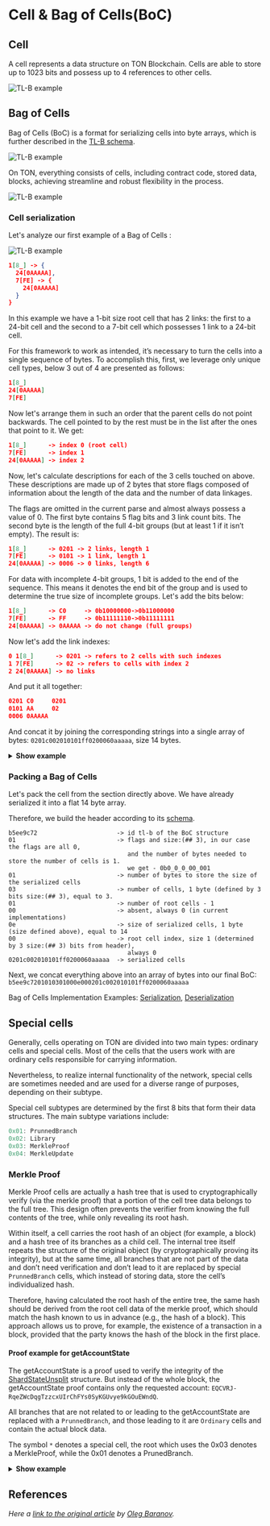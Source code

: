 # Cell & Bag of Cells(BoC)

## Cell
A cell represents a data structure on TON Blockchain. Cells are able to store up to 1023 bits and possess up to 4 references to other cells.

![TL-B example](/img/docs/data-formats/tl-b-docs-5.png?raw=true)


## Bag of Cells

Bag of Cells (BoC) is a format for serializing cells into byte arrays, which is further described in the [TL-B schema](https://github.com/ton-blockchain/ton/blob/24dc184a2ea67f9c47042b4104bbb4d82289fac1/crypto/tl/boc.tlb#L25).

![TL-B example](/img/docs/data-formats/tl-b-docs-6.png?raw=true)

On TON, everything consists of cells, including contract code, stored data, blocks, achieving streamline and robust flexibility in the process.

![TL-B example](/img/docs/data-formats/tl-b-docs-4.png?raw=true)

### Cell serialization
Let's analyze our first example of a Bag of Cells :

![TL-B example](/img/docs/data-formats/tl-b-docs-7.png?raw=true)

```json
1[8_] -> {
  24[0AAAAA],
  7[FE] -> {
    24[0AAAAA]
  }
}
```
In this example we have a 1-bit size root cell that has 2 links: the first to a 24-bit cell and the second to a 7-bit cell which possesses 1 link to a 24-bit cell.

For this framework to work as intended, it’s necessary to turn the cells into a single sequence of bytes. To accomplish this, first, we leverage only unique cell types, below 3 out of 4 are presented as follows:
```json
1[8_]
24[0AAAAA]
7[FE]
```
Now let's arrange them in such an order that the parent cells do not point backwards. The cell pointed to by the rest must be in the list after the ones that point to it. We get:
```json
1[8_]      -> index 0 (root cell)
7[FE]      -> index 1
24[0AAAAA] -> index 2
```

Now, let's calculate descriptions for each of the 3 cells touched on above. These descriptions are made up of 2 bytes that store flags composed of information about the length of the data and the number of data linkages. 

The flags are omitted in the current parse and almost always possess a value of 0. The first byte contains 5 flag bits and 3 link count bits. The second byte is the length of the full 4-bit groups (but at least 1 if it isn’t empty). The result is:

```json
1[8_]      -> 0201 -> 2 links, length 1 
7[FE]      -> 0101 -> 1 link, length 1
24[0AAAAA] -> 0006 -> 0 links, length 6
```
For data with incomplete 4-bit groups, 1 bit is added to the end of the sequence. This means it denotes the end bit of the group and is used to determine the true size of incomplete groups. Let's add the bits below:


```json
1[8_]      -> C0     -> 0b10000000->0b11000000
7[FE]      -> FF     -> 0b11111110->0b11111111
24[0AAAAA] -> 0AAAAA -> do not change (full groups)
```

Now let's add the link indexes:
```json
0 1[8_]      -> 0201 -> refers to 2 cells with such indexes
1 7[FE]      -> 02 -> refers to cells with index 2
2 24[0AAAAA] -> no links
```

And put it all together:
```json
0201 C0     0201  
0101 AA     02
0006 0AAAAA 
```

And concat it by joining the corresponding strings into a single array of bytes: 
`0201c002010101ff0200060aaaaa`, size 14 bytes.


<details>
  <summary><b>Show example</b></summary>

```golang
func (c *Cell) descriptors() []byte {
ceilBytes := c.bitsSz / 8
if c.bitsSz%8 ! = 0 {
ceilBytes++
}

	// calc size
	ln := ceilBytes + c.bitsSz/8

	specBit := byte(0)
	if c.special {
		specBit = 8
	}

	return []byte{byte(len(c.refs)) + specBit + c.level*32, byte(ln)}
}
```
[Source](https://github.com/xssnick/tonutils-go/blob/3d9ee052689376061bf7e4a22037ff131183afad/tvm/cell/serialize.go#L205)

</details>


### Packing a Bag of Cells
Let's pack the cell from the section directly above. We have already serialized it into a flat 14 byte array.

Therefore, we build the header according to its [schema](https://github.com/ton-blockchain/ton/blob/24dc184a2ea67f9c47042b4104bbb4d82289fac1/crypto/tl/boc.tlb#L25).

```
b5ee9c72                      -> id tl-b of the BoC structure
01                            -> flags and size:(## 3), in our case the flags are all 0,
                                 and the number of bytes needed to store the number of cells is 1.
                                 we get - 0b0_0_0_00_001
01                            -> number of bytes to store the size of the serialized cells
03                            -> number of cells, 1 byte (defined by 3 bits size:(## 3), equal to 3.
01                            -> number of root cells - 1
00                            -> absent, always 0 (in current implementations)
0e                            -> size of serialized cells, 1 byte (size defined above), equal to 14
00                            -> root cell index, size 1 (determined by 3 size:(## 3) bits from header),
                                 always 0
0201c002010101ff0200060aaaaa  -> serialized cells
```

Next, we concat everything above into an array of bytes into our final BoC:
`b5ee9c7201010301000e000201c002010101ff0200060aaaaa`

Bag of Cells Implementation Examples: [Serialization](https://github.com/xssnick/tonutils-go/blob/master/tvm/cell/serialize.go), [Deserialization](https://github.com/xssnick/tonutils-go/blob/master/tvm/cell/parse.go)

## Special cells

Generally, cells operating on TON are divided into two main types: ordinary cells and special cells. Most of the cells that the users work with are ordinary cells responsible for carrying information. 

Nevertheless, to realize internal functionality of the network, special cells are sometimes needed and are used for a diverse range of purposes, depending on their subtype.

Special cell subtypes are determined by the first 8 bits that form their data structures. The main subtype variations include:

```js
0x01: PrunnedBranch
0x02: Library
0x03: MerkleProof
0x04: MerkleUpdate
```

### Merkle Proof
Merkle Proof cells are actually a hash tree that is used to cryptographically verify (via the merkle proof) that a portion of the cell tree data belongs to the full tree. This design often prevents the verifier from knowing the full contents of the tree, while only revealing its root hash.

Within itself, a cell carries the root hash of an object (for example, a block) and a hash tree of its branches as a child cell. The internal tree itself repeats the structure of the original object (by cryptographically proving its integrity), but at the same time, all branches that are not part of the data and don’t need verification and don’t lead to it are replaced by special `PrunnedBranch` cells, which instead of storing data, store the cell’s individualized hash.

Therefore, having calculated the root hash of the entire tree, the same hash should be derived from the root cell data of the merkle proof, which should match the hash known to us in advance (e.g., the hash of a block). This approach allows us to prove, for example, the existence of a transaction in a block, provided that the party knows the hash of the block in the first place.

#### Proof example for getAccountState
The getAccountState is a proof used to verify the integrity of the [ShardStateUnsplit](https://github.com/ton-blockchain/ton/blob/master/crypto/block/block.tlb#L399) structure. But instead of the whole block, the getAccountState proof contains only the requested account:  `EQCVRJ-RqeZWcDqgTzzcxUIrChFYs0SyKGUvye9kGOuEWndQ`. 

All branches that are not related to or leading to the getAccountState are replaced with a `PrunnedBranch`, and those leading to it are `Ordinary` cells and contain the actual block data.

The symbol `*` denotes a special cell, the root which uses the 0x03 denotes a MerkleProof, while the 0x01 denotes a PrunedBranch.

<details>
  <summary><b>Show example</b></summary>

```json
280[03E42E9D59FE3B0900D185EA76AA5F64C6FA0F0C723FFD3CCA5F22B21354064C540219]* -> {
  362[9023AFE2FFFFFF110000000000000000000000000001E9AA7F0000000163C1322C00001F522060E3C10194CD420_] -> {
    288[0101CA91D55F8B903536211B4FB74EA37FD7930C3774D76FE64B45BCB1FE0E1E26380002]*,
    75[8209C398C55C7BDDF32_] -> {
      76[0104E1CC62AE3DEEF99_] -> {
        288[01011D8C7CB5BFB085D47FB85883C71A7A1DC5B4856A2B9C27DE05F63E994D4A557A0216]*,
        76[0101A1AB8F37E15D045_] -> {
          76[01010A762B5E3DB9BB3_] -> {
            76[01007896888C1BF9AFF_] -> {
              288[0101658DA3EABE6B20FA399239F51BF78EB7DB0D8AAE0572E682B986268E041F71590036]*,
              68[00F45169A7CA17BB3_] -> {
                68[00E1E486CCD6F2D24_] -> {
                  288[0101F2B70E32B323C3E1817C1780D7A2A49D08BA63B9B9D024B3C713AB936ECA3FD40028]*,
                  68[00E17E05DDDEF5882_] -> {
                    68[00E0EEBE3D59F5624_] -> {
                      288[0101447569C499386266F623BB34E72EF718158ACC2E76ED42F88C6D842D503CDF900020]*,
                      68[00E0B73C712EA7A3C_] -> {
                        68[00E026EB80E87B804_] -> {
                          288[01015DB34588AAB7AF2A5034E0C26168E51FAED17544C56405B0F80CD967A4EE5BD9001B]*,
                          68[00E023322BD069152_] -> {
                            68[00E0220B791895CE8_] -> {
                              68[00E0208438C7659B4_] -> {
                                68[00E0201CBDC2FA57E_] -> {
                                  288[010132D3C686F68E1E93D14D3DB79EE7D88FB582C87B35BB5B553D82AA25D09196130014]*,
                                  60[00C047CA5AA50C4_] -> {
                                    52[00BD53FE01932_] -> {
                                      52[00A0AC70E85E2_] -> {
                                        288[010178A421C00E63D315BAEB8086668F7D45632ACD4EF17B8A33884C1499856572E2000F]*,
                                        44[00894655318_] -> {
                                          44[0087FCFA2A6_] -> {
                                            44[00805E35524_] -> {
                                              288[010147E47997E4E71FC094644C589682DE513FB731A6B8E841EB2AB68DF4EF1BD92B0002]*,
                                              53[E0A04027728E60] -> {
                                                570[B991A9E656703AA04F3CDCC5422B0A1158B344B228652FC9EF6418EB845A001C09B2869397E6EAB3E5EC55401625FB84ED36424BB6EB0F344BC13953F74CC340000716D4326F30C_] -> {
                                                  288[0101BC95189D8B489591E527DFE6FC8787A3A2D382C1DCB6AA9153D7A538F9FFA3B90007]*
                                                },
                                                288[0101D3016CE07C229433613139886E3B2578C61C374FB3AB0C1889666D8588B5B0090008]*
                                              }
                                            },
                                            288[0101641854A854E746372DB4110640D8AA4AFFDCA2CE5F110980D7EB7CF4159652A7000B]*
                                          },
                                          288[01014C4C14F8F5E62FE6145EFBB10255D3F82082E492D8A8E6F17AC610C70A5B06A8000C]*
                                        }
                                      },
                                      288[0101DBC646BFEA5C4D04E6D76C3DCD521BECDD2062F493B9727D3466E0F5272F2FC90010]*
                                    },
                                    288[01017B7679129CCE779E8ADA70B51D8FD2A5B1FD8180E98FE35944399D3E583E49140013]*
                                  }
                                },
                                288[0101853D4CD469D08FBE03DA3DDA48568763B19BC5A711BB7887E9D7700D24314275001C]*
                              },
                              288[010156C1849FDD43EFEAD3B9FCFB246A5FC40D0D9AA4F4B0C877A9AEB5C4AFFF84850018]*
                            },
                            288[010157B0C46BA1C3726890924C2D7F3F4B755BF7B24363CC325B37C9F956DF569AD4001A]*
                          }
                        },
                        288[01014FD09DCDD654FD4C3758B75C755893092B5D7845356647C3CB5028AE4CF75E26001C]*
                      }
                    },
                    288[0101D3E6EF78A7FB3E14C066534F5172078FCC4382D2AD1512470C25E1504CB3BFE50025]*
                  }
                },
                288[0101CDF101C69F77450BAC9532A70318AB7F0DD902A4A3EE2CE8CDF5262547B5CB68002A]*,
                288[0101AAED7CCC3904836F362AE06EB234B71D64E02EB4BA6D6B7869197A9ED5C4B0B80001]*
              },
              288[0101AAED7CCC3904836F362AE06EB234B71D64E02EB4BA6D6B7869197A9ED5C4B0B80001]*
            },
            288[0101EE15491F5B3FFB71A0C759A476F99A84D7A1B5CF8A47B1DE5D1039882CD723710065]*,
            288[0101EC90A44EEE02BED840C10E88351163EE9E3613EB9DBE8DA760783DA449714E280001]*
          },
          288[01011AAC6151A41BCC89EEE855D29D087ACDD30BC4F2069B246BE0C69E3C228C55110067]*,
          288[0101BB06F3506745C5F6A6239D132A70B38439CB60FF95F62E45261BA12E844E889B0001]*
        },
        288[0101B3E9649D10CCB379368E81A3A7E8E49C8EB53F6ACC69B0BA2FFA80082F70EE390001]*
      },
      288[0101B3E9649D10CCB379368E81A3A7E8E49C8EB53F6ACC69B0BA2FFA80082F70EE390001]*
    },
    868[0000000000000000FFFFFFFFFFFFFFFF8270E631571EF77CCBBA0EF6D39D6343100001F5220425F440194CD434074F1CF0713270443B84FEA5C35142771F8C6895A2B36117743862354F4EBE767D25641E7D9D005816619EB807E1C18C943B86598038ADD33B65980DCB14EF2_] -> {
      288[0101B3E9649D10CCB379368E81A3A7E8E49C8EB53F6ACC69B0BA2FFA80082F70EE390001]*
    }
  }
}
```

</details>


## References

_Here a [link to the original article](https://github.com/xssnick/ton-deep-doc/blob/master/Cells-BoC.md) by [Oleg Baranov](https://github.com/xssnick)._